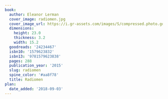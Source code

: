 ```yaml
---
book:
  author: Eleanor Lerman
  cover_image: radiomen.jpg
  cover_image_url: https://i.gr-assets.com/images/S/compressed.photo.goodreads.com/books/1420048056l/24234467._SX98_.jpg
  dimensions:
    height: 23.0
    thickness: 3.2
    width: 15.2
  goodreads: '24234467'
  isbn10: '1579623832'
  isbn13: '9781579623838'
  pages: 288
  publication_year: '2015'
  slug: radiomen
  spine_color: '#aa8f78'
  title: Radiomen
plan:
  date_added: '2018-09-03'
---
```

